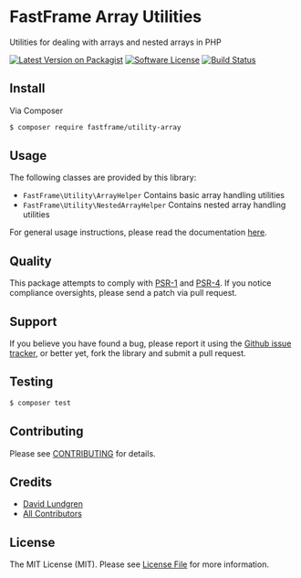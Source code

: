 # FastFrame Array Utilities

Utilities for dealing with arrays and nested arrays in PHP

[![Latest Version on Packagist](https://img.shields.io/packagist/v/fastframe/utility-array.svg?style=flat-square)](https://packagist.org/packages/fastframe/utility-array)
[![Software License](https://img.shields.io/badge/license-MIT-brightgreen.svg?style=flat-square)](LICENSE.md)
[![Build Status](https://img.shields.io/travis/fastframe/utility-array/master.svg?style=flat-square)](https://travis-ci.org/fastframe/utility-array)

## Install

Via Composer
```sh
$ composer require fastframe/utility-array
```

## Usage

The following classes are provided by this library:

  * `FastFrame\Utility\ArrayHelper` Contains basic array handling utilities
  * `FastFrame\Utility\NestedArrayHelper` Contains nested array handling utilities

For general usage instructions, please read the documentation [here](./docs/index.md).

## Quality

This package attempts to comply with [PSR-1][] and [PSR-4][]. If
you notice compliance oversights, please send a patch via pull request.

## Support

If you believe you have found a bug, please report it using the [Github issue tracker](https://github.com/fastframe/utility-array/issues),
or better yet, fork the library and submit a pull request.

## Testing

```sh
$ composer test
```

## Contributing

Please see [CONTRIBUTING](CONTRIBUTING.md) for details.

## Credits

- [David Lundgren](https://github.com/dlundgren)
- [All Contributors](../../contributors)

## License
The MIT License (MIT). Please see [License File](LICENSE.md) for more information.

[PSR-1]: https://github.com/php-fig/fig-standards/blob/master/accepted/PSR-1-basic-coding-standard.md
[PSR-4]: https://github.com/php-fig/fig-standards/blob/master/accepted/PSR-4-autoloader.md